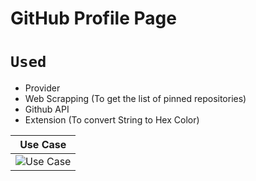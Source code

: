 # GitHub Profile Page

# ```Used```
- Provider
- Web Scrapping (To get the list of pinned repositories)
- Github API
- Extension (To convert String to Hex Color)


| Use Case |
|----------------|
| ![Use Case](assets/readme/use_case.gif) |

